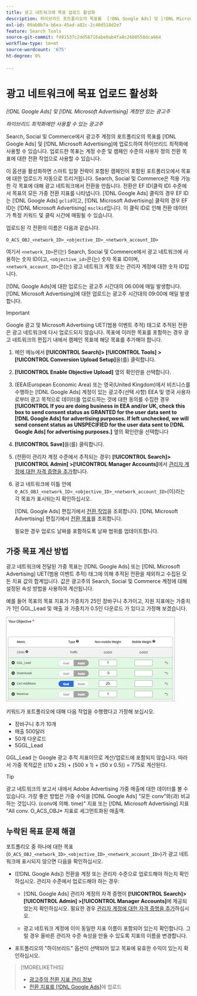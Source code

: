 ```yaml
---
title: 광고 네트워크에 목표 업로드 활성화
description: 하이브리드 포트폴리오의 목표를  [!DNL Google Ads] 및 [!DNL Microsoft Advertising]에 업로드하는 방법을 알아봅니다.
exl-id: 09ab0b7a-b6ea-45ad-a82c-2c40d518d2e7
feature: Search Tools
source-git-commit: f491537c2dd56716abe0ab4fa8c26b8558dca664
workflow-type: tm+mt
source-wordcount: '675'
ht-degree: 0%

---
```


# 광고 네트워크에 목표 업로드 활성화

*[!DNL Google Ads] 및 [!DNL Microsoft Advertising] 계정만 있는 광고주*

*하이브리드 최적화에만 사용할 수 있는 광고주*

Search, Social 및 Commerce에서 광고주 계정의 포트폴리오의 목표를 [!DNL Google Ads] 및 [!DNL Microsoft Advertising]에 업로드하여 하이브리드 최적화에 사용할 수 있습니다. 업로드한 목표는 계정 수준 및 캠페인 수준의 사용자 정의 전환 목표에 대한 전환 작업으로 사용할 수 있습니다.

이 옵션을 활성화하면 스마트 입찰 전략이 포함된 캠페인이 포함된 포트폴리오에서 목표에 대한 업로드가 자동으로 트리거됩니다. Search, Social 및 Commerce은 적용 가능한 각 목표에 대해 광고 네트워크에서 전환을 만듭니다. 전환은 EF ID(클릭 ID) 수준에서 목표의 모든 가중 전환 지표를 나타냅니다. [!DNL Google Ads] 클릭의 경우 EF ID는 [!DNL Google Ads] `gclid`이고, [!DNL Microsoft Advertising] 클릭의 경우 EF ID는 [!DNL Microsoft Advertising] `msclkid`입니다. 이 클릭 ID로 인해 전환 데이터가 특정 키워드 및 클릭 시간에 매핑될 수 있습니다.

업로드된 각 전환의 이름은 다음과 같습니다.

`O_ACS_OBJ_<network_ID>_<objective_ID>_<network_account_ID>`

여기서 `<network_ID>`은(는) Search, Social 및 Commerce에서 광고 네트워크에 사용하는 숫자 ID이고, `<objective_id>`은(는) 숫자 목표 ID이며, `<network_account_ID>`은(는) 광고 네트워크 계정 또는 관리자 계정에 대한 숫자 ID입니다.

[!DNL Google Ads]에 대한 업로드는 광고주 시간대의 06:00에 매일 발생합니다. [!DNL Microsoft Advertising]에 대한 업로드는 광고주 시간대의 09:00에 매일 발생합니다.

>[!IMPORTANT]
>
>Google 광고 및 Microsoft Advertising UET(범용 이벤트 추적) 태그로 추적된 전환은 광고 네트워크에 다시 업로드되지 않습니다. 목표에 이러한 목표를 포함하는 경우 광고 네트워크의 편집기 내에서 캠페인 목표에 해당 목표를 추가해야 합니다.

1. 메인 메뉴에서 **[!UICONTROL Search]> [!UICONTROL Tools] >[!UICONTROL Conversion Upload Setup]**&#x200B;을(를) 클릭합니다.

1. **[!UICONTROL Enable Objective Upload]** 옆의 확인란을 선택합니다.

1. (EEA(European Economic Area) 또는 영국(United Kingdom)에서 비즈니스를 수행하는 [!DNL Google Ads] 계정이 있는 광고주(선택 사항) EEA 및 영국 사용자로부터 광고 목적으로 데이터를 업로드하는 것에 대한 동의를 수집한 경우 **[!UICONTROL If you are doing business in EEA and/or UK, check this box to send consent status as GRANTED for the user data sent to [!DNL Google Ads] for advertising purposes. If left unchecked, we will send consent status as UNSPECIFIED for the user data sent to [!DNL Google Ads] for advertising purposes.]** 옆의 확인란을 선택합니다

1. **[!UICONTROL Save]**&#x200B;을(를) 클릭합니다.

1. (전환이 관리자 계정 수준에서 추적되는 경우) **[!UICONTROL Search]> [!UICONTROL Admin] >[!UICONTROL Manager Accounts]**&#x200B;에서 [관리자 계정에 대한 자격 증명을 추가](/help/search-social-commerce/admin/manager-accounts.md)합니다.

1. 광고 네트워크에 이틀 안에 `O_ACS_OBJ_<network_ID>_<objective_ID>_<network_account_ID>`(이)라는 각 목표가 표시되는지 확인하십시오.

   [!DNL Google Ads] 편집기에서 [전환 작업](https://support.google.com/google-ads/answer/11461796)을 조회합니다. [!DNL Microsoft Advertising] 편집기에서 [전환 목표](https://help.ads.microsoft.com/#apex/ads/en/56709)를 조회합니다.

   필요한 경우 업로드 날짜를 포함하도록 날짜 범위를 업데이트합니다.

## 가중 목표 계산 방법

광고 네트워크에 전달된 가중 목표는 [!DNL Google Ads] 또는 [!DNL Microsoft Advertising] UET(범용 이벤트 추적) 태그에 의해 추적된 전환을 제외하고 수집된 모든 지표 값의 합계입니다. 값은 광고주의 Search, Social 및 Commerce 계정에 대해 설정된 속성 방법을 사용하여 계산됩니다.

예를 들어 목표의 목표 지표가 가중치가 25인 장바구니 추가이고, 지원 지표에는 가중치가 1인 GGL_Lead 및 매출 과 가중치가 0.5인 다운로드 가 있다고 가정해 보겠습니다.

![가중 목표의 예](/help/search-social-commerce/assets/objective-example.png "가중 목표의 예")

키워드가 포트폴리오에 대해 다음 작업을 수행했다고 가정해 보십시오.

* 장바구니 추가 10개
* 매출 500달러
* 50개 다운로드
* 5GGL_Lead

GGL_Lead 는 Google 광고 추적 지표이므로 계산/업로드에 포함되지 않습니다. 따라서 가중 목적값은 ((10 x 25) + (500 x 1) + (50 x 0.5)) = 775로 계산된다.

>[!TIP]
>
>광고 네트워크의 보고서 내에서 Adobe Advertising 가중 매출에 대한 데이터를 볼 수 있습니다. 가장 좋은 방법은 가중 수익을 [!DNL Google Ads] &quot;모든 conv&quot;와(과) 비교하는 것입니다. (conv에 의해. time)&quot; 지표 또는 [!DNL Microsoft Advertising] 지표 &quot;All conv. O_ACS_OBJ* 지표로 세그먼트화된 매출액.<!--clarify -->

## 누락된 목표 문제 해결

포트폴리오 중 하나에 대한 목표(`O_ACS_OBJ_<network_ID>_<objective_ID>_<network_account_ID>`)가 광고 네트워크에 표시되지 않으면 다음을 확인하십시오.

* ([!DNL Google Ads]) 전환을 계정 또는 관리자 수준으로 업로드해야 하는지 확인하십시오. 관리자 수준에서 업로드해야 하는 경우:

   * [!DNL Google Ads] 관리자 계정의 자격 증명이 **[!UICONTROL Search]> [!UICONTROL Admin] >[!UICONTROL Manager Accounts]**&#x200B;에 제공되었는지 확인하십시오. 필요한 경우 [관리자 계정에 대한 자격 증명을 추가](/help/search-social-commerce/admin/manager-accounts.md)하십시오.

   * 광고 네트워크 계정에 이미 동일한 지표 이름이 포함되어 있는지 확인합니다. 그럴 경우 올바른 관리자 수준 속성을 만들 수 있도록 지표의 이름을 변경합니다.

* 포트폴리오의 &quot;하이브리드&quot; 옵션이 선택되어 있고 목표에 유효한 수익이 있는지 확인하십시오.

>[!MORELIKETHIS]
>
>* [광고주의 전환 지표 관리 정보](/help/search-social-commerce/admin/conversion-metrics/conversion-metric-about.md)
>* [전환 지표를  [!DNL Google Ads]](conversion-metrics-upload-to-google.md)에 업로드
